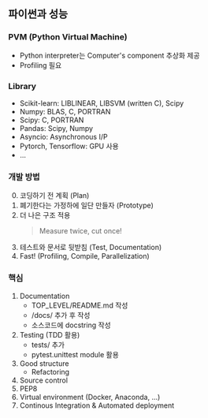 ## 파이썬과 성능

### PVM (Python Virtual Machine)
- Python interpreter는 Computer's component 추상화 제공
- Profiling 필요

### Library
- Scikit-learn: LIBLINEAR, LIBSVM (written C), Scipy
- Numpy: BLAS, C, PORTRAN
- Scipy: C, PORTRAN
- Pandas: Scipy, Numpy
- Asyncio: Asynchronous I/P
- Pytorch, Tensorflow: GPU 사용
- ...

### 개발 방법
0. 코딩하기 전 계획 (Plan)
1. 폐기한다는 가정하에 일단 만들자 (Prototype)
2. 더 나은 구조 적용
    > Measure twice, cut once!
3. 테스트와 문서로 뒷받침 (Test, Documentation)
4. Fast! (Profiling, Compile, Parallelization)

### 핵심
1. Documentation
   - TOP_LEVEL/README.md 작성
   - /docs/ 추가 후 작성
   - 소스코드에 docstring 작성
2. Testing (TDD 활용)
   - tests/ 추가
   - pytest.unittest module 활용
3. Good structure
   - Refactoring
4. Source control
5. PEP8
6. Virtual environment (Docker, Anaconda, ...)
7. Continous Integration & Automated deployment
   